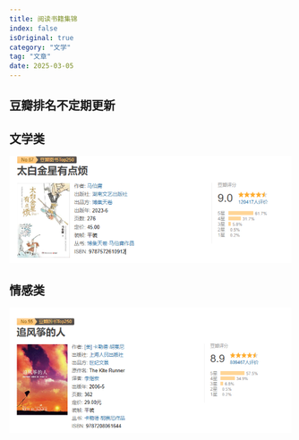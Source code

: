 ```yaml
---
title: 阅读书籍集锦
index: false
isOriginal: true
category: "文学"
tag: "文章"
date: 2025-03-05
---
```


## 豆瓣排名不定期更新
## 文学类
![](./文学类/太白金星有点烦.png)

## 情感类
![](./情感类/追风筝的人.png)
